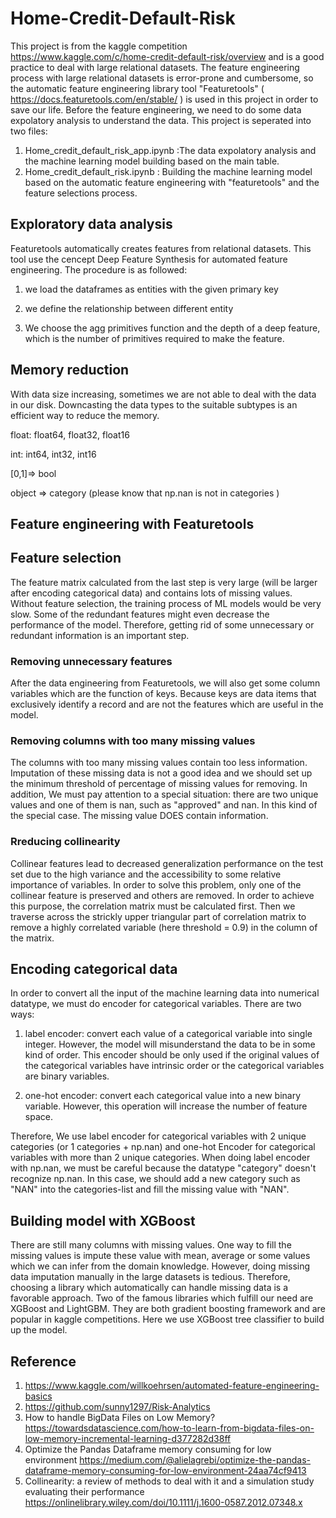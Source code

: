 # Home-Credit-Default-Risk
This project is from the kaggle competition https://www.kaggle.com/c/home-credit-default-risk/overview and is a good practice to deal with large relational datasets. The feature engineering process with large relational datasets is error-prone and cumbersome, so the automatic feature engineering library tool "Featuretools" ( https://docs.featuretools.com/en/stable/  ) is used in this project in order to save our life. Before the feature engineering, we need to do some data expolatory analysis to understand the data. This project is seperated into two files:
1. Home_credit_default_risk_app.ipynb :The data expolatory analysis and the machine learning model building based on the main table.
2. Home_credit_default_risk.ipynb : Building the machine learning model based on the automatic feature engineering with "featuretools" and the feature selections process.
## Exploratory data analysis
Featuretools automatically creates features from relational datasets. This tool use the cencept Deep Feature Synthesis for automated feature engineering. The procedure is as followed:

1. we load the dataframes as entities with the given primary key

2. we define the relationship between different entity

3. We choose the agg primitives function and the depth of a deep feature, which is the number of primitives required to make the feature.

## Memory reduction
With data size increasing, sometimes we are not able to deal with the data in our disk. Downcasting the data types to the suitable subtypes is an efficient way to reduce the memory.

float: float64, float32, float16

int: int64, int32, int16

[0,1]=> bool

object => category (please know that np.nan is not in categories )
## Feature engineering with Featuretools
## Feature selection
The feature matrix calculated from the last step is very large (will be larger after encoding categorical data) and contains lots of missing values. Without feature selection, the training process of ML models would be very slow. Some of the redundant features might even decrease the performance of the model. Therefore, getting rid of some unnecessary or redundant information is an important step.
### Removing unnecessary features
After the data engineering from Featuretools, we will also get some column variables which are the function of keys. Because keys are data items that exclusively identify a record and are not the features which are useful in the model.
### Removing columns with too many missing values
The columns with too many missing values contain too less information. Imputation of these missing data is not a good idea and we should set up the minimum threshold of percentage of missing values for removing. In addition, We must pay attention to a special situation: there are two unique values and one of them is nan, such as "approved" and nan. In this kind of the special case. The missing value DOES contain information.
### Rreducing collinearity
Collinear features lead to decreased generalization performance on the test set due to the high variance and the accessibility to some relative importance of variables. In order to solve this problem, only one of the collinear feature is preserved and others are removed. In order to achieve this purpose, the correlation matrix must be calculated first. Then we traverse across the strickly upper triangular part of correlation matrix to remove a highly correlated variable (here threshold = 0.9) in the column of the matrix.
## Encoding categorical data
In order to convert all the input of the machine learning data into numerical datatype, we must do encoder for categorical variables. There are two ways: 

1. label encoder: convert each value of a categorical variable into single integer. However, the model will misunderstand the data to be in some kind of order. This encoder should be only used if the original values of the categorical variables have intrinsic order or the categorical variables are binary variables.

2. one-hot encoder: convert each categorical value into a new binary variable. However, this operation will increase the number of feature space.

Therefore, We use label encoder for categorical variables with 2 unique categories (or 1 categories + np.nan) and one-hot Encoder for categorical variables with more than 2 unique categories. When doing label encoder with np.nan, we must be careful because the datatype "category" doesn't recognize np.nan. In this case, we should add a new category such as "NAN" into the categories-list  and fill the missing value with "NAN".
## Building model with XGBoost
There are still many columns with missing values. One way to fill the missing values is impute these value with mean, average or some values which we can infer from the domain knowledge. However, doing missing data imputation manually in the large datasets is tedious. Therefore, choosing a library which automatically can handle missing data is a favorable approach. Two of the famous libraries which fulfill our need are XGBoost and LightGBM. They are both gradient boosting framework and are popular in kaggle competitions. Here we use XGBoost tree classifier to build up the model.
## Reference
1. https://www.kaggle.com/willkoehrsen/automated-feature-engineering-basics
2. https://github.com/sunny1297/Risk-Analytics
3. How to handle BigData Files on Low Memory?
https://towardsdatascience.com/how-to-learn-from-bigdata-files-on-low-memory-incremental-learning-d377282d38ff
4. Optimize the Pandas Dataframe memory consuming for low environment
https://medium.com/@alielagrebi/optimize-the-pandas-dataframe-memory-consuming-for-low-environment-24aa74cf9413
4. Collinearity: a review of methods to deal with it and a simulation study evaluating their performance
https://onlinelibrary.wiley.com/doi/10.1111/j.1600-0587.2012.07348.x
